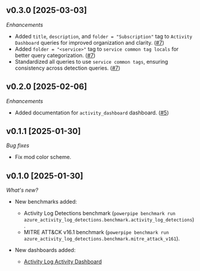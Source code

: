 ## v0.3.0 [2025-03-03]

_Enhancements_

- Added `title`, `description`, and `folder = "Subscription"` tag to `Activity Dashboard` queries for improved organization and clarity. ([#7](https://github.com/turbot/tailpipe-mod-azure-activity-log-detections/pull/7))
- Added `folder = "<service>"` tag to `service common tag locals` for better query categorization. ([#7](https://github.com/turbot/tailpipe-mod-azure-activity-log-detections/pull/7))
- Standardized all queries to use `service common tags`, ensuring consistency across detection queries. ([#7](https://github.com/turbot/tailpipe-mod-azure-activity-log-detections/pull/7))

## v0.2.0 [2025-02-06]

_Enhancements_

- Added documentation for `activity_dashboard` dashboard. ([#5](https://github.com/turbot/tailpipe-mod-azure-activity-log-detections/pull/5))

## v0.1.1 [2025-01-30]

_Bug fixes_

- Fix mod color scheme.

## v0.1.0 [2025-01-30]

_What's new?_

- New benchmarks added:
  - Activity Log Detections benchmark (`powerpipe benchmark run azure_activity_log_detections.benchmark.activity_log_detections`).
  - MITRE ATT&CK v16.1 benchmark (`powerpipe benchmark run azure_activity_log_detections.benchmark.mitre_attack_v161`).

- New dashboards added:
  - [Activity Log Activity Dashboard](https://hub.powerpipe.io/mods/turbot/azure_activity_log_detections/dashboards/dashboard.activity_dashboard)
